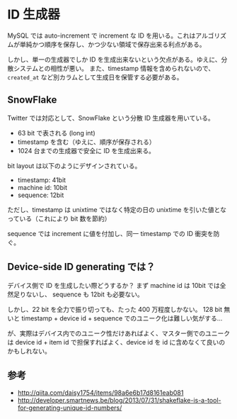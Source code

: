 ID 生成器
===

MySQL では auto-increment で increment な ID を用いる。これはアルゴリズムが単純かつ順序を保存し、かつ少ない領域で保存出来る利点がある。

しかし、単一の生成器でしか ID を生成出来ないという欠点がある。ゆえに、分散システムとの相性が悪い。
また、timestamp 情報を含められないので、`created_at` など別カラムとして生成日を保管する必要がある。

SnowFlake
---

Twitter では対応として、SnowFlake という分散 ID 生成器を用いている。

* 63 bit で表される (long int)
* timestamp を含む（ゆえに、順序が保存される）
* 1024 台までの生成器で安全に ID を生成出来る。

bit layout は以下のようにデザインされている。

* timestamp: 41bit
* machine id: 10bit
* sequence: 12bit

ただし、timestamp は unixtime ではなく特定の日の unixtime を引いた値となっている（これにより bit 数を節約）

sequence では increment に値を付加し、同一 timestamp での ID 衝突を防ぐ。

Device-side ID generating では？
---

デバイス側で ID を生成したい際どうするか？
まず machine id は 10bit では全然足りないし、 sequence も 12bit も必要ない。

しかし、22 bit を全力で振り切っても、たった 400 万程度しかない。
128 bit 無いと timestamp + device id + sequence でのユニーク化は難しい気がする…

が、実際はデバイス内でのユニーク性だけあればよく、マスター側でのユニークは device id + item id で担保すればよく、device id を id に含めなくて良いのかもしれない。

参考
---

- http://qiita.com/daisy1754/items/98a6e6b17d8161eab081
- http://developer.smartnews.be/blog/2013/07/31/shakeflake-is-a-tool-for-generating-unique-id-numbers/
